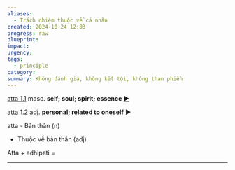 ```yaml
---
aliases:
  - Trách nhiệm thuộc về cá nhân
created: 2024-10-24 12:03
progress: raw
blueprint: 
impact: 
urgency: 
tags:
  - principle
category: 
summary: Không đánh giá, không kết tội, không than phiền
---
```

[atta 1.1](https://dpdict.net/?q=atta#atta_1_1) masc. **self; soul; spirit; essence** [►](https://dpdict.net/?q=atta#atta_1_1)

[atta 1.2](https://dpdict.net/?q=atta#atta_1_2) adj. **personal; related to oneself** [►](https://dpdict.net/?q=atta#atta_1_2)

atta - Bản thân (n)
 - Thuộc về bản thân (adj)

Atta + adhipati =

---
